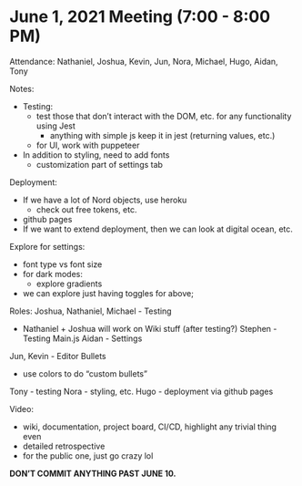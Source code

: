 # June 1, 2021 Meeting (7:00 - 8:00 PM)
Attendance: Nathaniel, Joshua, Kevin, Jun, Nora, Michael, Hugo, Aidan, Tony

Notes:
- Testing:
  - test those that don’t interact with the DOM, etc. for any functionality using Jest
    - anything with simple js keep it in jest (returning values, etc.)	
  - for UI, work with puppeteer
- In addition to styling, need to add fonts
  - customization part of settings tab

Deployment:
- If we have a lot of Nord objects, use heroku
  - check out free tokens, etc.
- github pages
- If we want to extend deployment, then we can look at digital ocean, etc.

Explore for settings:
- font type vs font size
- for dark modes:
  - explore gradients
- we can explore just having toggles for above; 


Roles: 
Joshua, Nathaniel, Michael - Testing
- Nathaniel + Joshua will work on Wiki stuff (after testing?)
Stephen - Testing Main.js
Aidan - Settings

Jun, Kevin - Editor Bullets
- use colors to do “custom bullets”

Tony - testing
Nora - styling, etc.
Hugo - deployment via github pages

Video:
- wiki, documentation, project board, CI/CD, highlight any trivial thing even
- detailed retrospective
- for the public one, just go crazy lol

**DON’T COMMIT ANYTHING PAST JUNE 10.**